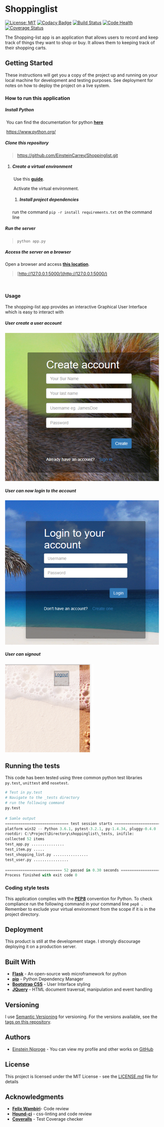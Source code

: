 # Shoppinglist

[![License: MIT](https://img.shields.io/badge/License-MIT-blue.svg)](https://opensource.org/licenses/MIT)
[![Codacy Badge](https://api.codacy.com/project/badge/Grade/5f0fcd8fd4094250b52dcaf7b08f1cb4)](https://www.codacy.com/app/EinsteinCarrey/Shoppinglist?utm_source=github.com&amp;utm_medium=referral&amp;utm_content=EinsteinCarrey/Shoppinglist&amp;utm_campaign=Badge_Grade)
[![Build Status](https://travis-ci.org/EinsteinCarrey/Shoppinglist.svg?branch=master)](https://travis-ci.org/EinsteinCarrey/Shoppinglist)
[![Code Health](https://landscape.io/github/EinsteinCarrey/Shoppinglist/master/landscape.svg?style=flat)](https://landscape.io/github/EinsteinCarrey/Shoppinglist/master)
[![Coverage Status](https://coveralls.io/repos/github/EinsteinCarrey/Shoppinglist/badge.svg?branch=master)](https://coveralls.io/github/EinsteinCarrey/Shoppinglist?branch=master)



The Shopping-list app is an application that allows users to record and keep track of things they want to shop or buy. It allows them to keeping track of their shopping carts.

## Getting Started

These instructions will get you a copy of the project up and running on your local machine for development and testing purposes. See deployment for notes on how to deploy the project on a live system.

### How to run this application

##### Install Python

​	You can find the documentation for python **[here](https://www.python.org/)**

​	https://www.python.org/

##### Clone this repository

> https://github.com/EinsteinCarrey/Shoppinglist.git

1. ##### Create a virtual environment

   ​	Use this [**guide**](http://python-guide-pt-br.readthedocs.io/en/latest/dev/virtualenvs/).

   ​	Activate the  virtual environment.

   1. ##### Install project dependencies

     run the command `pip -r install requirements.txt` on the command line


##### Run the server

> `python app.py`

##### Access the server on a browser

Open a browser and access **[this location](http://127.0.0.1:5000/)**.

> [http://127.0.0.1:5000/](http://127.0.0.1:5000/)

​

### Usage

The shopping-list app provides an interactive Graphical User Interface which is easy to interact with

##### User create a user account

![Sign Up](https://raw.githubusercontent.com/EinsteinCarrey/Shoppinglist/flask/Designs/screenshots/signup-screen.png)

##### User can now login to the account

![Login](https://raw.githubusercontent.com/EinsteinCarrey/Shoppinglist/flask/Designs/screenshots/login-screen.png)

##### User can signout

![Sign-out](https://raw.githubusercontent.com/EinsteinCarrey/Shoppinglist/flask/Designs/screenshots/signout.png)

## Running the tests

This code has been tested using three common python test libraries `py.test`, `unittest` and `nosetest`.

```python
# Test in py.test
# Navigate to the _tests directory
# run the following command
py.test

# Samle output
============================= test session starts =============================
platform win32 -- Python 3.6.1, pytest-3.2.1, py-1.4.34, pluggy-0.4.0
rootdir: C:\Project\Directory\shoppinglist\_tests, inifile:
collected 52 items
test_app.py ...............
test_item.py .....
test_shopping_list.py ................
test_user.py ................

========================== 52 passed in 0.30 seconds ==========================
Process finished with exit code 0

```

### Coding style tests

This application complies with the [**PEP8**](https://www.python.org/dev/peps/pep-0008/) convention for Python. To check compliance run the following command in your command line `pep8 .` Remember to exclude your virtual environment from the scope if it is in the project directory.



## Deployment

This product is still at the development stage. I strongly discourage deploying it on a production server.

## Built With

* [**Flask**](http://flask.pocoo.org/) - An open-source  web microframework for python
* [**pip**](https://pypi.python.org/pypi/pip) - Python Dependency Manager
* [**Bootstrap CSS**](http://getbootstrap.com/css/) - User Interface styling
* [**JQuery**](https://jquery.com/) - HTML document traversal, manipulation and event handling

## Versioning

I use [Semantic Versioning](http://semver.org/) for versioning. For the versions available, see the [tags on this repository](https://github.com/your/project/tags).

## Authors

* [Einstein Njoroge](https://github.com/EinsteinCarrey) - You can view my profile and other works on [GitHub](https://github.com/EinsteinCarrey)

## License

This project is licensed under the MIT License - see the [LICENSE.md](LICENSE.md) file for details

## Acknowledgments

* [**Felix Wambiri**](https://github.com/FelixWambiri)- Code review
* [**Hound-ci**](https://github.com/houndci-bot) - css-linting and code review
* **[Coveralls](https://coveralls.io/)** - Test Coverage checker

